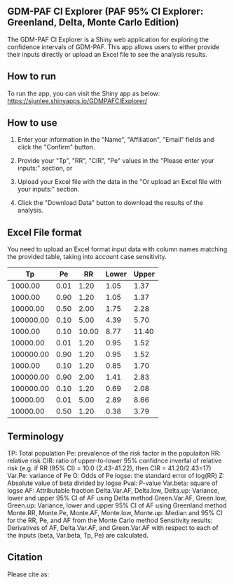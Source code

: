 ## GDM-PAF CI Explorer (PAF 95% CI Explorer: Greenland, Delta, Monte Carlo Edition)
The GDM-PAF CI Explorer is a Shiny web application for exploring the confidence intervals of GDM-PAF. This app allows users to either provide their inputs directly or upload an Excel file to see the analysis results. 

## How to run
To run the app, you can visit the Shiny app as below:
https://sjunlee.shinyapps.io/GDMPAFCIExplorer/

## How to use
1. Enter your information in the "Name", "Affiliation", "Email" fields and click the "Confirm" button.

2. Provide your "Tp", "RR", "CIR", "Pe" values in the "Please enter your inputs:" section, or

3. Upload your Excel file with the data in the "Or upload an Excel file with your inputs:" section.

4. Click the "Download Data" button to download the results of the analysis.

## Excel File format
You need to upload an Excel format input data with column names matching the provided table, taking into account case sensitivity.

| Tp        | Pe  | RR  | Lower | Upper |
| --------- | --- | --- | ----- | ----- |
| 1000.00   | 0.01| 1.20| 1.05  | 1.37  |
| 1000.00   | 0.90| 1.20| 1.05  | 1.37  |
| 10000.00  | 0.50| 2.00| 1.75  | 2.28  |
| 100000.00 | 0.10| 5.00| 4.39  | 5.70  |
| 1000.00   | 0.10| 10.00| 8.77 | 11.40 |
| 10000.00  | 0.01| 1.20| 0.95  | 1.52  |
| 100000.00 | 0.90| 1.20| 0.95  | 1.52  |
| 1000.00   | 0.10| 1.20| 0.85  | 1.70  |
| 100000.00 | 0.90| 2.00| 1.41  | 2.83  |
| 100000.00 | 0.10| 1.20| 0.69  | 2.08  |
| 10000.00  | 0.01| 5.00| 2.89  | 8.66  |
| 10000.00  | 0.50| 1.20| 0.38  | 3.79  |

## Terminology
TP: Total population 
Pe: prevalence of the risk factor in the populaiton 
RR: relative risk 
CIR: ratio of upper-to-lower 95% confidnce inverfal of relative risk 
     (e.g. if RR (95% CI) = 10.0 (2.43-41.22), then CIR = 41.20/2.43=17)   
Var.Pe: variance of Pe 
O: Odds of Pe 
logse: the standard error of log(RR) 
Z: Absolute value of beta divided by logse Pval: P-value 
Var.beta: square of logse 
AF: Attributable fraction 
Delta.Var.AF, Delta.low, Delta.up: Variance, lower and upper 95% CI of AF using Delta method 
Green.Var.AF, Green.low, Green.up: Variance, lower and upper 95% CI of AF using Greenland method 
Monte.RR, Monte.Pe, Monte.AF, Monte.low, Monte.up: Median and 95% CI for the RR, Pe, and AF from the Monte Carlo method 
Sensitivity results: Derivatives of AF, Delta.Var.AF, and Green.Var.AF with respect to each of the inputs (beta, Var.beta, Tp, Pe) are calculated. 

## Citation
Please cite as:
